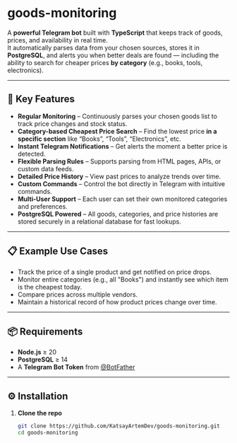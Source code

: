 # goods-monitoring

A **powerful Telegram bot** built with **TypeScript** that keeps track of goods, prices, and availability in real time.  
It automatically parses data from your chosen sources, stores it in **PostgreSQL**, and alerts you when better deals are found — including the ability to search for cheaper prices **by category** (e.g., books, tools, electronics).

---

## 🚀 Key Features

- **Regular Monitoring** – Continuously parses your chosen goods list to track price changes and stock status.
- **Category-based Cheapest Price Search** – Find the lowest price **in a specific section** like “Books”, “Tools”, “Electronics”, etc.
- **Instant Telegram Notifications** – Get alerts the moment a better price is detected.
- **Flexible Parsing Rules** – Supports parsing from HTML pages, APIs, or custom data feeds.
- **Detailed Price History** – View past prices to analyze trends over time.
- **Custom Commands** – Control the bot directly in Telegram with intuitive commands.
- **Multi-User Support** – Each user can set their own monitored categories and preferences.
- **PostgreSQL Powered** – All goods, categories, and price histories are stored securely in a relational database for fast lookups.

---

## 📋 Example Use Cases

- Track the price of a single product and get notified on price drops.
- Monitor entire categories (e.g., all "Books") and instantly see which item is the cheapest today.
- Compare prices across multiple vendors.
- Maintain a historical record of how product prices change over time.

---

## 📦 Requirements

- **Node.js** ≥ 20
- **PostgreSQL** ≥ 14
- A **Telegram Bot Token** from [@BotFather](https://t.me/BotFather)

---

## ⚙️ Installation

1. **Clone the repo**  
   ```bash
   git clone https://github.com/KatsayArtemDev/goods-monitoring.git
   cd goods-monitoring
